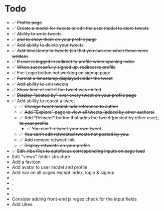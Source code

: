 # Todo

- ✅ ~~Profile page~~
- ✅ ~~Create a model for tweets or edit the user model to store tweets~~
- ✅ ~~Ability to write tweets~~
- ✅ ~~and to show them on your profile page~~
- ✅ ~~Add ability to delete your tweets~~
- ✅ ~~Add timestamp to tweets (so that you can see when those were written)~~
- ✅ ~~If user is logged in redirect to profile when opening index~~
- ✅ ~~When successfully signed up, redirect to profile~~
- ✅ ~~Fix: Login button not working on signup page~~
- ✅ ~~Format a timestamp displayed under the tweet~~
- ✅ ~~Add ability to edit tweets~~
- ✅ ~~Show time of edit if the tweet was edited~~
- ✅ ~~Display "posted by" over every tweet on your profile page~~
- ✅ ~~Add ability to repost a tweet~~
  - ✅ ~~Change tweet model: add reference to author~~
  - ✅ ~~Add "Explore" page to view all tweets (added by other authors)~~
  - ✅ ~~Add "Retweet" button that adds the tweet (posted by other user), to your profile~~
    - ✅ ~~You can't retweet your own tweet~~
  - ✅ ~~You can't edit retweeted tweets not posted by you.~~
  - ✅ ~~Add remove retweet link~~
  - ✅ ~~Display retweets on your profile~~
- ✅ ~~Edit .hbs files to autofocus corresponding inputs on page load~~
- Edit "views" folder structure
- Add a favicon
- Add avatar to user model and profile
- Add nav on all pages except index, login & signup
- .
- .
- .
- .
- Consider adding front-end js regex check for the input fields
- Add Likes
